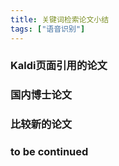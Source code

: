 ```yaml
---
title: 关键词检索论文小结
tags: ["语音识别"]
---
```


### Kaldi页面引用的论文

#### 
#### 
#### 

### 国内博士论文

#### 
####

### 比较新的论文

### to be continued
